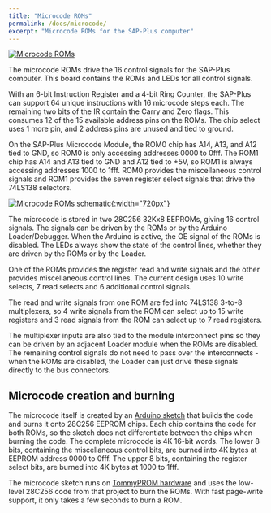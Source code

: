 ```yaml
---
title: "Microcode ROMs"
permalink: /docs/microcode/
excerpt: "Microcode ROMs for the SAP-Plus computer"
---
```


[![Microcode ROMs](../../assets/images/microcode-board-500.jpg "Microcode ROMs")](../../assets/images/microcode-board.jpg)

The microcode ROMs drive the 16 control signals for the SAP-Plus computer.  This board contains the ROMs and LEDs for all control signals.

With an 6-bit Instruction Register and a 4-bit Ring Counter, the SAP-Plus can support 64 unique instructions with 16 microcode steps each. The remaining two bits of the IR contain the Carry and Zero flags. This consumes 12 of the 15 available address pins on the ROMs. The chip select uses 1 more pin, and 2 address pins are unused and tied to ground.

On the SAP-Plus Microcode Module, the ROM0 chip has A14, A13, and A12 tied to GND, so ROM0 is only accessing addresses 0000 to 0fff.  The ROM1 chip has A14 and A13 tied to GND and A12 tied to +5V, so ROM1 is always accessing addresses 1000 to 1fff.  ROM0 provides the miscellaneous control signals and ROM1 provides the seven register select signals that drive the 74LS138 selectors.

[![Microcode ROMs schematic](../../assets/images/microcode-schematic.png "Microcode ROMs schematic"){:width="720px"}](../../assets/images/microcode-schematic.png)

The microcode is stored in two 28C256 32Kx8 EEPROMs, giving 16 control signals.  The signals can be driven by the ROMs or by the Arduino Loader/Debugger.  When the Arduino is active, the OE signal of the ROMs is disabled.  The LEDs always show the state of the control lines, whether they are driven by the ROMs or by the Loader.

One of the ROMs provides the register read and write signals and the other provides miscellaneous control lines. The current design uses 10 write selects, 7 read selects and 6 additional control signals.

The read and write signals from one ROM are fed into 74LS138 3-to-8 multiplexers, so 4 write signals from the ROM can select up to 15 write registers and 3 read signals from the ROM can select up to 7 read registers. 

The multiplexer inputs are also tied to the module interconnect pins so they can be driven by an adjacent Loader module when the ROMs are disabled. The remaining control signals do not need to pass over the interconnects - when the ROMs are disabled, the Loader can just drive these signals directly to the bus connectors.

## Microcode creation and burning

The microcode itself is created by an [Arduino sketch](https://github.com/TomNisbet/sap-plus/tree/main/arduino-microcode) that builds the code and burns it onto 28C256 EEPROM chips.  Each chip contains the code for both ROMs, so the sketch does not differentiate between the chips when burning the code.  The complete microcode is 4K 16-bit words.  The lower 8 bits, containing the miscellaneous control bits, are burned into 4K bytes at EEPROM address 0000 to 0fff.  The upper 8 bits, containing the register select bits, are burned into 4K bytes at 1000 to 1fff.

The microcode sketch runs on [TommyPROM hardware](https://tomnisbet.github.io/TommyPROM/) and uses the low-level 28C256 code from that project to burn the ROMs.  With fast page-write support, it only takes a few seconds to burn a ROM.


